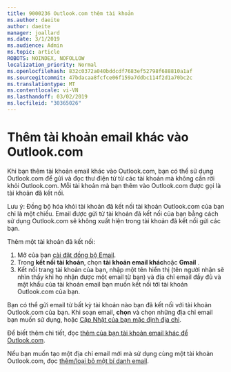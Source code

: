 ```yaml
---
title: 9000236 Outlook.com thêm tài khoản
ms.author: daeite
author: daeite
manager: joallard
ms.date: 3/1/2019
ms.audience: Admin
ms.topic: article
ROBOTS: NOINDEX, NOFOLLOW
localization_priority: Normal
ms.openlocfilehash: 832c0372a040bddcdf7683ef52798f688810a1af
ms.sourcegitcommit: 47bdacaa8fcfce06f159a7ddbc114f2d1a70bc2c
ms.translationtype: MT
ms.contentlocale: vi-VN
ms.lasthandoff: 03/02/2019
ms.locfileid: "30365026"
---
```

# <a name="add-your-other-email-accounts-to-outlookcom"></a>Thêm tài khoản email khác vào Outlook.com

Khi bạn thêm tài khoản email khác vào Outlook.com, bạn có thể sử dụng Outlook.com để gửi và đọc thư điện tử từ các tài khoản mà không cần rời khỏi Outlook.com. Mỗi tài khoản mà bạn thêm vào Outlook.com được gọi là tài khoản đã kết nối.

Lưu ý: Đồng bộ hóa khỏi tài khoản đã kết nối tài khoản Outlook.com của bạn chỉ là một chiều. Email được gửi từ tài khoản đã kết nối của bạn bằng cách sử dụng Outlook.com sẽ không xuất hiện trong tài khoản đã kết nối gửi các bạn.

Thêm một tài khoản đã kết nối:

1. Mở của bạn [cài đặt đồng bộ Email](https://go.microsoft.com/fwlink/?linkid=875264).
2. Trong **kết nối tài khoản**, chọn **tài khoản email khác**hoặc **Gmail** .
3. Kết nối trang tài khoản của bạn, nhập một tên hiển thị (tên người nhận sẽ nhìn thấy khi họ nhận được một email từ bạn) và địa chỉ email đầy đủ và mật khẩu của tài khoản email bạn muốn kết nối tới tài khoản Outlook.com của bạn.

Bạn có thể gửi email từ bất kỳ tài khoản nào bạn đã kết nối với tài khoản Outlook.com của bạn. Khi soạn email, **chọn** và chọn những địa chỉ email bạn muốn sử dụng, hoặc [Cập Nhật của bạn mặc định địa chỉ](https://go.microsoft.com/fwlink/?linkid=875264).

Để biết thêm chi tiết, đọc [thêm của bạn tài khoản email khác để Outlook.com](https://support.office.com/article/c5224df4-5885-4e79-91ba-523aa743f0ba).

Nếu bạn muốn tạo một địa chỉ email mới mà sử dụng cùng một tài khoản Outlook.com, đọc [thêm/loại bỏ một bí danh email](https://support.office.com/article/459b1989-356d-40fa-a689-8f285b13f1f2).